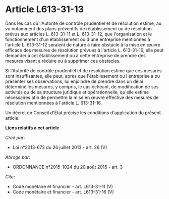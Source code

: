 # Article L613-31-13

Dans les cas où l'Autorité de contrôle prudentiel et de résolution estime, au vu notamment des plans préventifs de
rétablissement ou de résolution prévus aux articles L. 613-31-11 et L. 613-31-12, que l'organisation et le fonctionnement
d'un établissement ou d'une entreprise mentionnés à l'article L. 613-31-12 seraient de nature à faire obstacle à la mise en
œuvre efficace des mesures de résolution prévues à l'article L. 613-31-16, elle peut demander à cet établissement ou à cette
entreprise de prendre des mesures visant à réduire ou à supprimer ces obstacles. 

Si l'Autorité de contrôle prudentiel et de résolution estime que ces mesures sont insuffisantes, elle peut, après que
l'établissement ou l'entreprise a pu présenter ses observations, lui enjoindre de prendre dans un délai déterminé les
mesures, y compris, le cas échéant, de modification de ses activités ou de sa structure juridique et opérationnelle, qu'elle
estime nécessaires afin de permettre la mise en œuvre effective des mesures de résolution mentionnées à l'article L.
613-31-16. 

Un décret en Conseil d'Etat précise les conditions d'application du présent article.

**Liens relatifs à cet article**

_Créé par_:

  - Loi n°2013-672 du 26 juillet 2013 - art. 26 (V)

_Abrogé par_:

  - ORDONNANCE n°2015-1024 du 20 août 2015 - art. 3

_Cite_:

  - Code monétaire et financier - art. L613-31-11 (V)
  - Code monétaire et financier - art. L613-31-16 (V)
